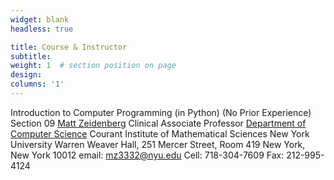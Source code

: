 ```yaml
---
widget: blank
headless: true

title: Course & Instructor
subtitle:
weight: 1  # section position on page
design:
columns: '1'
---
```

Introduction to Computer Programming (in Python) (No Prior Experience)
Section 09
[Matt Zeidenberg](https://www.mattzeidenberg.com/)
Clinical Associate Professor
[Department of Computer Science](https://cs.nyu.edu/home/index.html)
Courant Institute of Mathematical Sciences
New York University
Warren Weaver Hall,  251 Mercer Street, Room 419
New York, New York 10012
email: mz3332@nyu.edu
Cell: 718-304-7609
Fax: 212-995-4124

